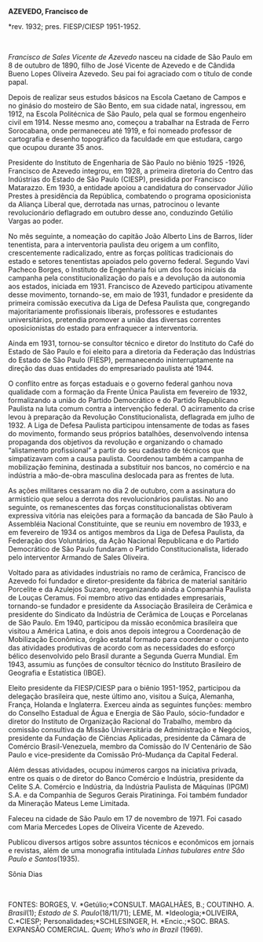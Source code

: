 **AZEVEDO, Francisco de**

\*rev. 1932; pres. FIESP/CIESP 1951-1952.

 

*Francisco de Sales Vicente de Azevedo* nasceu na cidade de São Paulo em
8 de outubro de 1890, filho de José Vicente de Azevedo e de Cândida
Bueno Lopes Oliveira Azevedo. Seu pai foi agraciado com o título de
conde papal.

Depois de realizar seus estudos básicos na Escola Caetano de Campos e no
ginásio do mosteiro de São Bento, em sua cidade natal, ingressou, em
1912, na Escola Politécnica de São Paulo, pela qual se formou engenheiro
civil em 1914. Nesse mesmo ano, começou a trabalhar na Estrada de Ferro
Sorocabana, onde permaneceu até 1919, e foi nomeado professor de
cartografia e desenho topográfico da faculdade em que estudara, cargo
que ocupou durante 35 anos.

Presidente do Instituto de Engenharia de São Paulo no biênio 1925 -1926,
Francisco de Azevedo integrou, em 1928, a primeira diretoria do Centro
das Indústrias do Estado de São Paulo (CIESP), presidida por Francisco
Matarazzo. Em 1930, a entidade apoiou a candidatura do conservador Júlio
Prestes à presidência da República, combatendo o programa oposicionista
da Aliança Liberal que, derrotada nas urnas, patrocinou o levante
revolucionário deflagrado em outubro desse ano, conduzindo Getúlio
Vargas ao poder.

No mês seguinte, a nomeação do capitão João Alberto Lins de Barros,
líder tenentista, para a interventoria paulista deu origem a um
conflito, crescentemente radicalizado, entre as forças políticas
tradicionais do estado e setores tenentistas apoiados pelo governo
federal. Segundo Vavi Pacheco Borges, o Instituto de Engenharia foi um
dos focos iniciais da campanha pela constitucionalização do país e a
devolução da autonomia aos estados, iniciada em 1931. Francisco de
Azevedo participou ativamente desse movimento, tornando-se, em maio de
1931, fundador e presidente da primeira comissão executiva da Liga de
Defesa Paulista que, congregando majoritariamente profissionais
liberais, professores e estudantes universitários, pretendia promover a
união das diversas correntes oposicionistas do estado para enfraquecer a
interventoria.

Ainda em 1931, tornou-se consultor técnico e diretor do Instituto do
Café do Estado de São Paulo e foi eleito para a diretoria da Federação
das Indústrias do Estado de São Paulo (FIESP), permanecendo
ininterruptamente na direção das duas entidades do empresariado paulista
até 1944.

O conflito entre as forças estaduais e o governo federal ganhou nova
qualidade com a formação da Frente Única Paulista em fevereiro de 1932,
formalizando a união do Partido Democrático e do Partido Republicano
Paulista na luta comum contra a intervenção federal. O acirramento da
crise levou à preparação da Revolução Constitucionalista, deflagrada em
julho de 1932. A Liga de Defesa Paulista participou intensamente de
todas as fases do movimento, formando seus próprios batalhões,
desenvolvendo intensa propaganda dos objetivos da revolução e
organizando o chamado “alistamento profissional” a partir do seu
cadastro de técnicos que simpatizavam com a causa paulista. Coordenou
também a campanha de mobilização feminina, destinada a substituir nos
bancos, no comércio e na indústria a mão-de-obra masculina deslocada
para as frentes de luta.

As ações militares cessaram no dia 2 de outubro, com a assinatura do
armistício que selou a derrota dos revolucionários paulistas. No ano
seguinte, os remanescentes das forças constitucionalistas obtiveram
expressiva vitória nas eleições para a formação da bancada de São Paulo
à Assembléia Nacional Constituinte, que se reuniu em novembro de 1933, e
em fevereiro de 1934 os antigos membros da Liga de Defesa Paulista, da
Federação dos Voluntários, da Ação Nacional Republicana e do Partido
Democrático de São Paulo fundaram o Partido Constitucionalista, liderado
pelo interventor Armando de Sales Oliveira.

Voltado para as atividades industriais no ramo de cerâmica, Francisco de
Azevedo foi fundador e diretor-presidente da fábrica de material
sanitário Porcelite e da Azulejos Suzano, reorganizando ainda a
Companhia Paulista de Louças Ceramus. Foi membro ativo das entidades
empresariais, tornando-se fundador e presidente da Associação Brasileira
de Cerâmica e presidente do Sindicato da Indústria de Cerâmica de Louças
e Porcelanas de São Paulo. Em 1940, participou da missão econômica
brasileira que visitou a América Latina, e dois anos depois integrou a
Coordenação de Mobilização Econômica, órgão estatal formado para
coordenar o conjunto das atividades produtivas de acordo com as
necessidades do esforço bélico desenvolvido pelo Brasil durante a
Segunda Guerra Mundial. Em 1943, assumiu as funções de consultor técnico
do Instituto Brasileiro de Geografia e Estatística (IBGE).

Eleito presidente da FIESP/CIESP para o biênio 1951-1952, participou da
delegação brasileira que, neste último ano, visitou a Suíça, Alemanha,
França, Holanda e Inglaterra. Exerceu ainda as seguintes funções: membro
do Conselho Estadual de Água e Energia de São Paulo, sócio-fundador e
diretor do Instituto de Organização Racional do Trabalho, membro da
comissão consultiva da Missão Universitária de Administração e Negócios,
presidente da Fundação de Ciências Aplicadas, presidente da Câmara de
Comércio Brasil-Venezuela, membro da Comissão do IV Centenário de São
Paulo e vice-presidente da Comissão Pró-Mudança da Capital Federal.

Além dessas atividades, ocupou inúmeros cargos na iniciativa privada,
entre os quais o de diretor do Banco Comércio e Indústria, presidente da
Celite S.A. Comércio e Indústria, da Indústria Paulista de Máquinas
(IPGM) S.A. e da Companhia de Seguros Gerais Piratininga. Foi também
fundador da Mineração Mateus Leme Limitada.

Faleceu na cidade de São Paulo em 17 de novembro de 1971. Foi casado com
Maria Mercedes Lopes de Oliveira Vicente de Azevedo.

Publicou diversos artigos sobre assuntos técnicos e econômicos em
jornais e revistas, além de uma monografia intitulada *Linhas tubulares
entre São Paulo e Santos*(1935).

Sônia Dias

 

FONTES: BORGES, V. *Getúlio;*CONSULT. MAGALHÃES, B.; COUTINHO. A.
*Brasil*(1); *Estado de S. Paulo*(18/11/71); LEME, M.
*Ideologia;*OLIVEIRA, C.*CIESP; Personalidades;*SCHLESINGER, H.
*Encic.;*SOC. BRAS. EXPANSÃO COMERCIAL. *Quem;* *Who’s who in Brazil*
(1969).

 

